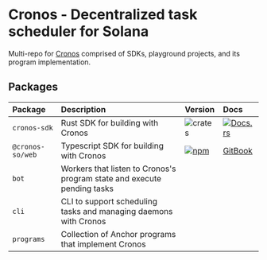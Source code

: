 # Cronos - Decentralized task scheduler for Solana

Multi-repo for [Cronos](https://www.cronos.so/) comprised of SDKs, playground projects, and its program implementation.

## Packages

| Package          | Description                                                             | Version                                                                                                            | Docs                                                                                            |
| :--------------- | :---------------------------------------------------------------------- | :----------------------------------------------------------------------------------------------------------------- | :---------------------------------------------------------------------------------------------- |
| `cronos-sdk`     | Rust SDK for building with Cronos                                       | ![crates](https://img.shields.io/crates/v/cronos-sdk?color=blue)                                                   | [![Docs.rs](https://docs.rs/cronos-sdk/badge.svg)](https://docs.rs/cronos-sdk/0.0.1/cronos_sdk) |
| `@cronos-so/web` | Typescript SDK for building with Cronos                                 | [![npm](https://img.shields.io/npm/v/@cronos-so/web.svg?color=blue)](https://www.npmjs.com/package/@cronos-so/web) | [GitBook](https://docs.cronos.so/integrate/user-instructions)                                   |
| `bot`            | Workers that listen to Cronos's program state and execute pending tasks |
| `cli`            | CLI to support scheduling tasks and managing daemons with Cronos        |
| `programs`       | Collection of Anchor programs that implement Cronos                     |
